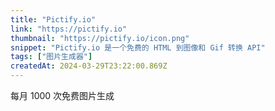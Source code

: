 ```yaml
---
title: "Pictify.io"
link: "https://pictify.io"
thumbnail: "https://pictify.io/icon.png"
snippet: "Pictify.io 是一个免费的 HTML 到图像和 Gif 转换 API"
tags: ["图片生成器"]
createdAt: 2024-03-29T23:22:00.869Z
---
```

每月 1000 次免费图片生成

